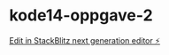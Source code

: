 # kode14-oppgave-2

[Edit in StackBlitz next generation editor ⚡️](https://stackblitz.com/~/github.com/Murka1456/kode14-oppgave-2)